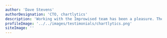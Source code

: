 ```yaml
---
author: 'Dave Stevens'
authorDesignation: 'CTO, chartlytics'
description: 'Working with the Improwised team has been a pleasure. They helped us get our software and business off the ground. We could not have gotten to where we are today without their help!'
profileImage: '../../images/testimonials/chartlytics.png'
siteImage: ''
---
```

